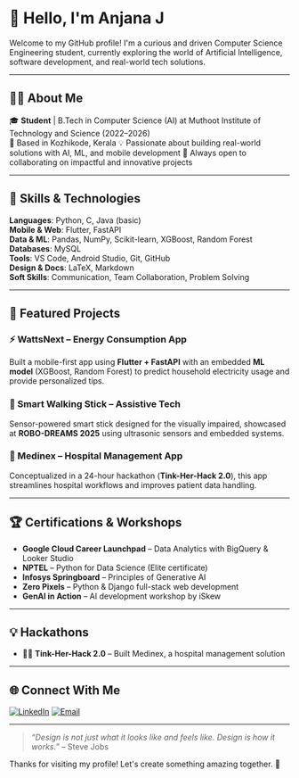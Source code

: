 # 👋 Hello, I'm Anjana J

Welcome to my GitHub profile! I'm a curious and driven Computer Science Engineering student, currently exploring the world of Artificial Intelligence, software development, and real-world tech solutions.

---

## 👩‍💻 About Me

🎓 **Student** | B.Tech in Computer Science (AI) at Muthoot Institute of Technology and Science (2022–2026)  
📍 Based in Kozhikode, Kerala 
💡 Passionate about building real-world solutions with AI, ML, and mobile development 
🤝 Always open to collaborating on impactful and innovative projects  

---

## 🔧 Skills & Technologies

**Languages**: Python, C, Java (basic)  
**Mobile & Web**: Flutter, FastAPI  
**Data & ML**: Pandas, NumPy, Scikit-learn, XGBoost, Random Forest  
**Databases**: MySQL  
**Tools**: VS Code, Android Studio, Git, GitHub  
**Design & Docs**: LaTeX, Markdown  
**Soft Skills**: Communication, Team Collaboration, Problem Solving  

---

## 🚀 Featured Projects

### ⚡ WattsNext – Energy Consumption App
Built a mobile-first app using **Flutter + FastAPI** with an embedded **ML model** (XGBoost, Random Forest) to predict household electricity usage and provide personalized tips.

### 🦯 Smart Walking Stick – Assistive Tech
Sensor-powered smart stick designed for the visually impaired, showcased at **ROBO-DREAMS 2025** using ultrasonic sensors and embedded systems.

### 🏥 Medinex – Hospital Management App
Conceptualized in a 24-hour hackathon (**Tink-Her-Hack 2.0**), this app streamlines hospital workflows and improves patient data handling.

---

## 🏆 Certifications & Workshops

- **Google Cloud Career Launchpad** – Data Analytics with BigQuery & Looker Studio  
- **NPTEL** – Python for Data Science (Elite certificate)  
- **Infosys Springboard** – Principles of Generative AI  
- **Zero Pixels** – Python & Django full-stack web development
- **GenAI in Action** – AI development workshop by iSkew  

---

## 💡 Hackathons 

- 👩‍⚕️ **Tink-Her-Hack 2.0** – Built Medinex, a hospital management solution  


---

## 🌐 Connect With Me

[![LinkedIn](https://img.shields.io/badge/LinkedIn-blue?style=for-the-badge&logo=linkedin)](https://linkedin.com/in/anjana-j04)
[![Email](https://img.shields.io/badge/Gmail-red?style=for-the-badge&logo=gmail&logoColor=white)](mailto:anjana.karunekkat@gmail.com)

---

> *“Design is not just what it looks like and feels like. Design is how it works.”* – Steve Jobs

Thanks for visiting my profile! Let's create something amazing together. 🚀
